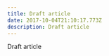 ```yaml
---
title: Draft article
date: 2017-10-04T21:10:17.773Z
description: Draft article
---
```

Draft article

